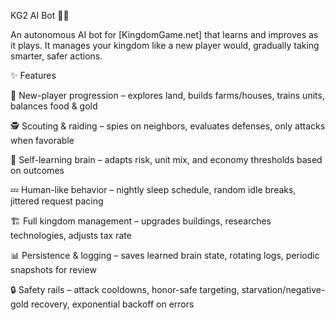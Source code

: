 KG2 AI Bot 🤖🏰

An autonomous AI bot for [KingdomGame.net] that learns and improves as it plays.
It manages your kingdom like a new player would, gradually taking smarter, safer actions.

✨ Features

🌱 New-player progression – explores land, builds farms/houses, trains units, balances food & gold

🕵️ Scouting & raiding – spies on neighbors, evaluates defenses, only attacks when favorable

🧠 Self-learning brain – adapts risk, unit mix, and economy thresholds based on outcomes

💤 Human-like behavior – nightly sleep schedule, random idle breaks, jittered request pacing

🏗️ Full kingdom management – upgrades buildings, researches technologies, adjusts tax rate

📊 Persistence & logging – saves learned brain state, rotating logs, periodic snapshots for review

🔒 Safety rails – attack cooldowns, honor-safe targeting, starvation/negative-gold recovery, exponential backoff on errors
